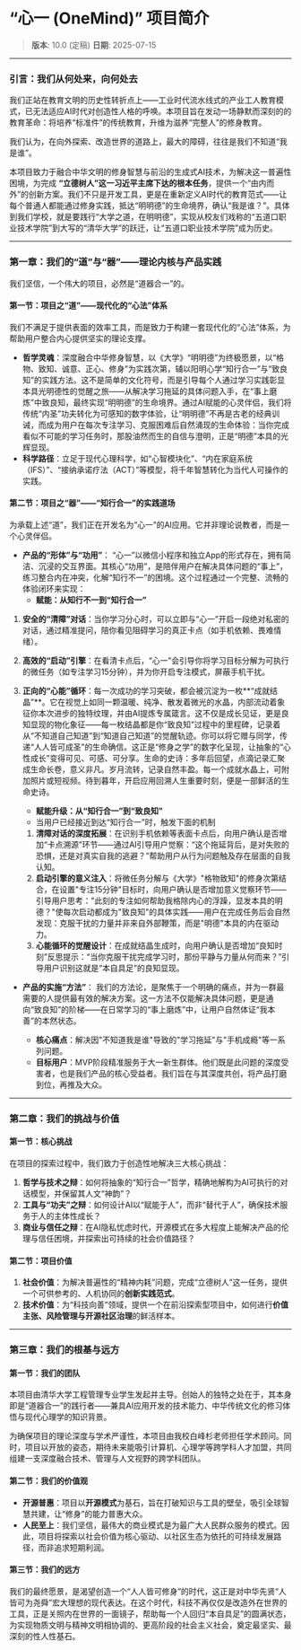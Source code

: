 # “心一 (OneMind)” 项目简介

> **版本**: 10.0 (定稿)
> **日期**: 2025-07-15

---

### **引言：我们从何处来，向何处去**

我们正站在教育文明的历史性转折点上——工业时代流水线式的产业工人教育模式，已无法适应AI时代对创造性人格的呼唤。本项目旨在发动一场静默而深刻的的教育革命：将培养“标准件”的传统教育，升维为滋养“完整人”的修身教育。

我们认为，在向外探索、改造世界的道路上，最大的障碍，往往是我们不知道“我是谁”。

本项目致力于融合中华文明的修身智慧与前沿的生成式AI技术，为解决这一普遍性困境，为完成 **“立德树人”这一习近平主席下达的根本任务**，提供一个“由内而外”的创新方案。我们不只是开发工具，更是在重新定义AI时代的教育范式——让每个普通人都能通过修身实践，抵达“明明德”的生命境界，确认“我是谁？”。具体到我们学校，就是要践行“大学之道，在明明德”，实现从校友们戏称的“五道口职业技术学院”到大写的“清华大学”的跃迁，让“五道口职业技术学院”成为历史。

---
### **第一章：我们的“道”与“器”——理论内核与产品实践**

我们坚信，一个伟大的项目，必然是“道器合一”的。

#### **第一节：项目之“道”——现代化的“心法”体系**

我们不满足于提供表面的效率工具，而是致力于构建一套现代化的“心法”体系，为帮助用户整合内心提供坚实的理论支撑。

*   **哲学灵魂**：深度融合中华修身智慧，以《大学》“明明德”为终极愿景，以“格物、致知、诚意、正心、修身”为实践次第，辅以阳明心学“知行合一”与“致良知”的实践方法。这不是简单的文化符号，而是引导每个人通过学习实践彰显本具光明德性的觉醒之旅——从解决学习拖延的具体问题入手，在“事上磨炼”中致良知，最终实现“明明德”的生命境界。通过AI赋能的心灵伴侣，我们将传统“内圣”功夫转化为可感知的数字体验，让“明明德”不再是古老的经典训诫，而成为用户在每次专注学习、克服困难后自然涌现的生命体验：当你完成看似不可能的学习任务时，那股油然而生的自信与澄明，正是“明德”本具的光辉显现。
*   **科学路径**：立足于现代心理科学，如“心智模块化”、“内在家庭系统（IFS）”、“接纳承诺疗法（ACT）”等模型，将千年智慧转化为当代人可操作的实践。

#### **第二节：项目之“器”——“知行合一”的实践道场**

为承载上述“道”，我们正在开发名为“心一”的AI应用。它并非理论说教者，而是一个心灵伴侣。

*   **产品的“形体”与“功用”**：
“心一”以微信小程序和独立App的形式存在，拥有简洁、沉浸的交互界面。其核心“功用”，是陪伴用户在解决具体问题的“事上”，练习整合内在冲突，化解“知行不一”的困境。这个过程通过一个完整、流畅的体验闭环来实现：
    *   **赋能：从知行不一到“知行合一”**
1.  **安全的“清障”对话**：当你学习分心时，可以立即与“心一”开启一段绝对私密的对话，通过精准提问，陪你看见阻碍学习的真正卡点（如手机依赖、畏难情绪）。
2.  **高效的“启动”引擎**：在看清卡点后，“心一”会引导你将学习目标分解为可执行的微任务（如专注学习15分钟），并为你开启专注模式，屏蔽手机干扰。
3.  **正向的“心能”循环**：每一次成功的学习突破，都会被沉淀为一枚**“成就结晶”**。它在视觉上如同一颗温暖、纯净、散发着微光的水晶，内部流动着象征你本次进步的独特纹理，并由AI提炼专属箴言。这不仅是成长见证，更是良知显现的物化象征——每一枚结晶都是你“致良知”过程中的里程碑，记录着从“不知道自己知道”到“知道自己知道”的觉醒轨迹。你可以将它赠与同学，传递“人人皆可成圣”的生命确信。这正是“修身之学”的数字化呈现，让抽象的“心性成长”变得可见、可感、可分享。生命的史诗：多年后回望，点滴记录汇聚成生命长卷，意义非凡。岁月流转，记录自然丰盈。每一个成就水晶上，可附加照片或短视频。待到暮年，开启应用回溯人生重要时刻，便是一部鲜活的生命史诗。

    *   **赋能升级：从“知行合一”到“致良知”**
    *  当用户已经接近到达“知行合一”时，触发下面的机制
    1. **清障对话的深度拓展**：在识别手机依赖等表面卡点后，向用户确认是否增加“卡点溯源”环节——通过AI引导用户觉察：“这个拖延背后，是对失败的恐惧，还是对真实自我的逃避？”帮助用户从行为问题触及存在层面的自我认知。
    2. **启动引擎的意义注入**：将微任务分解与《大学》"格物致知"的修身次第结合，在设置"专注15分钟"目标时，向用户确认是否增加意义觉察环节——引导用户思考："此刻的专注如何帮助我格除内心的浮躁，显发本具的明德？"使每次启动都成为"致良知"的具体实践——用户在完成任务后会自然发现：克服干扰的力量并非来自外部鞭策，而是"明德"本具的内在驱动力。
    3. **心能循环的觉醒设计**：在成就结晶生成时，向用户确认是否增加“良知时刻”反思提示：“当你克服干扰完成学习时，那份平静与力量从何而来？”引导用户识别这就是“本自具足”的良知显现。

*   **产品的实施“方法”**：
    我们的方法论，是聚焦于一个明确的痛点，并为一群最需要的人提供最有效的解决方案。这一方法不仅能解决具体问题，更是通向“致良知”的阶梯——在日常学习的“事上磨炼”中，让用户自然体证“我本善”的本然状态。

    *   **核心痛点**：解决因"不知道我是谁"导致的"学习拖延"与"手机成瘾"等一系列问题。
    *   **目标用户**：MVP阶段精准服务于大一新生群体。他们既是此问题的深度受害者，也是我们产品的核心受益者。我们旨在与其深度共创，将产品打磨到位，再推及大众。
---

### **第二章：我们的挑战与价值**

#### **第一节：核心挑战**

在项目的探索过程中，我们致力于创造性地解决三大核心挑战：

1.  **哲学与技术之辩**：如何将抽象的“知行合一”哲学，精确地解构为AI可执行的对话模型，并保留其人文“神韵”？
2.  **工具与“功夫”之辩**：如何设计AI以“赋能于人”，而非“替代于人”，确保技术服务于人的主体性成长？
3.  **商业与信任之辩**：在AI隐私忧虑时代，开源模式在多大程度上能解决产品的伦理与信任困境，并探索出可持续的社会价值路径？

#### **第二节：项目价值**

1.  **社会价值**：为解决普遍性的“精神内耗”问题，完成“立德树人”这一任务，提供一个可供参考的、人机协同的**创新实践范式**。
2.  **技术价值**：为“科技向善”领域，提供一个在前沿探索型项目中，如何进行**价值主张、风险管理与开源社区治理**的鲜活样本。

---

### **第三章：我们的根基与远方**

#### **第一节：我们的团队**

本项目由清华大学工程管理专业学生发起并主导。创始人的独特之处在于，其本身即是“道器合一”的践行者——兼具AI应用开发的技术能力、中华传统文化的修习体悟与现代心理学的知识背景。

为确保项目的理论深度与学术严谨性，本项目由我校白峰杉老师担任学术顾问。同时，项目以开放的姿态，期待未来能吸引计算机、心理学等跨学科人才加盟，共同组建一支深度融合技术、管理与人文视野的跨学科团队。

#### **第二节：我们的价值观**

*   **开源普惠**：项目以**开源模式**为基石，旨在打破知识与工具的壁垒，吸引全球智慧共建，让“修身”的能力普惠大众。
*   **人民至上**：我们坚信，最伟大的商业模式是为最广大人民群众服务的模式。因此，项目将探索以社会价值为核心驱动、以社区生态为依托的可持续发展路径，而非追求短期利润。

#### **第三节：我们的远方**

我们的最终愿景，是渴望创造一个“人人皆可修身”的时代，这正是对中华先贤“人皆可为尧舜”宏大理想的现代表达。在这个时代，科技不再仅仅是改造外在世界的工具，正是关照内在世界的一面镜子，帮助每一个人回归“本自具足”的圆满状态，为实现物质文明与精神文明相协调的、更高阶段的社会主义社会，奠定最坚实、最深刻的性人性基石。
